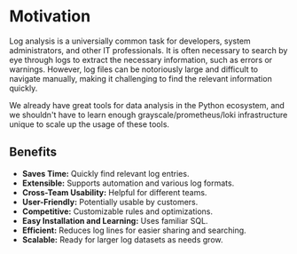 # Motivation

Log analysis is a universially common task for developers, system administrators, and
other IT professionals. It is often necessary to search by eye through logs to
extract the necessary information, such as errors or warnings. However, log files can be
notoriously large and difficult to navigate manually, making it challenging to find the
relevant information quickly.

We already have great tools for data analysis in the Python ecosystem, and we shouldn't 
have to learn enough grayscale/prometheus/loki infrastructure unique to scale up the
usage of these tools.


## Benefits

- **Saves Time:** Quickly find relevant log entries.
- **Extensible:** Supports automation and various log formats.
- **Cross-Team Usability:** Helpful for different teams.
- **User-Friendly:** Potentially usable by customers.
- **Competitive:** Customizable rules and optimizations.
- **Easy Installation and Learning:** Uses familiar SQL.
- **Efficient:** Reduces log lines for easier sharing and searching.
- **Scalable:** Ready for larger log datasets as needs grow.